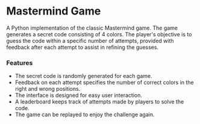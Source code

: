 # Mastermind Game

A Python implementation of the classic Mastermind game. The game generates a secret code consisting of 4 colors. The player's objective is to guess the code within a specific number of attempts, provided with feedback after each attempt to assist in refining the guesses.

### Features

- The secret code is randomly generated for each game.
- Feedback on each attempt specifies the number of correct colors in the right and wrong positions.
- The interface is designed for easy user interaction.
- A leaderboard keeps track of attempts made by players to solve the code.
- The game can be replayed to enjoy the challenge again.
